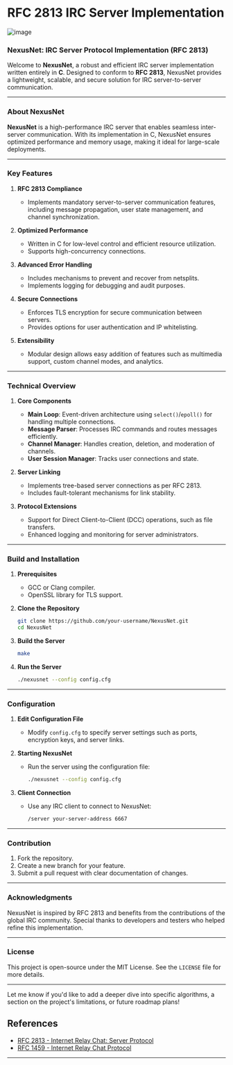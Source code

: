 

# RFC 2813 IRC Server Implementation

![image](https://github.com/user-attachments/assets/aa6793c6-a697-4371-a662-314b6a6b3f5e)



### NexusNet: IRC Server Protocol Implementation (RFC 2813)

Welcome to **NexusNet**, a robust and efficient IRC server implementation written entirely in **C**. Designed to conform to **RFC 2813**, NexusNet provides a lightweight, scalable, and secure solution for IRC server-to-server communication.

---

### **About NexusNet**
**NexusNet** is a high-performance IRC server that enables seamless inter-server communication. With its implementation in C, NexusNet ensures optimized performance and memory usage, making it ideal for large-scale deployments.

---

### **Key Features**
1. **RFC 2813 Compliance**
   - Implements mandatory server-to-server communication features, including message propagation, user state management, and channel synchronization.

2. **Optimized Performance**
   - Written in C for low-level control and efficient resource utilization.
   - Supports high-concurrency connections.

3. **Advanced Error Handling**
   - Includes mechanisms to prevent and recover from netsplits.
   - Implements logging for debugging and audit purposes.

4. **Secure Connections**
   - Enforces TLS encryption for secure communication between servers.
   - Provides options for user authentication and IP whitelisting.

5. **Extensibility**
   - Modular design allows easy addition of features such as multimedia support, custom channel modes, and analytics.

---

### **Technical Overview**
1. **Core Components**
   - **Main Loop**: Event-driven architecture using `select()`/`epoll()` for handling multiple connections.
   - **Message Parser**: Processes IRC commands and routes messages efficiently.
   - **Channel Manager**: Handles creation, deletion, and moderation of channels.
   - **User Session Manager**: Tracks user connections and state.

2. **Server Linking**
   - Implements tree-based server connections as per RFC 2813.
   - Includes fault-tolerant mechanisms for link stability.

3. **Protocol Extensions**
   - Support for Direct Client-to-Client (DCC) operations, such as file transfers.
   - Enhanced logging and monitoring for server administrators.

---

### **Build and Installation**

1. **Prerequisites**
   - GCC or Clang compiler.
   - OpenSSL library for TLS support.

2. **Clone the Repository**
   ```bash
   git clone https://github.com/your-username/NexusNet.git
   cd NexusNet
   ```

3. **Build the Server**
   ```bash
   make
   ```

4. **Run the Server**
   ```bash
   ./nexusnet --config config.cfg
   ```

---

### **Configuration**
1. **Edit Configuration File**
   - Modify `config.cfg` to specify server settings such as ports, encryption keys, and server links.

2. **Starting NexusNet**
   - Run the server using the configuration file:
     ```bash
     ./nexusnet --config config.cfg
     ```

3. **Client Connection**
   - Use any IRC client to connect to NexusNet:
     ```bash
     /server your-server-address 6667
     ```

---

### **Contribution**
1. Fork the repository.
2. Create a new branch for your feature.
3. Submit a pull request with clear documentation of changes.

---

### **Acknowledgments**
NexusNet is inspired by RFC 2813 and benefits from the contributions of the global IRC community. Special thanks to developers and testers who helped refine this implementation.

---

### **License**
This project is open-source under the MIT License. See the `LICENSE` file for more details.

---

Let me know if you'd like to add a deeper dive into specific algorithms, a section on the project's limitations, or future roadmap plans!

## References

- [RFC 2813 - Internet Relay Chat: Server Protocol](https://datatracker.ietf.org/doc/html/rfc2813)
- [RFC 1459 - Internet Relay Chat Protocol](https://datatracker.ietf.org/doc/html/rfc1459)

---

